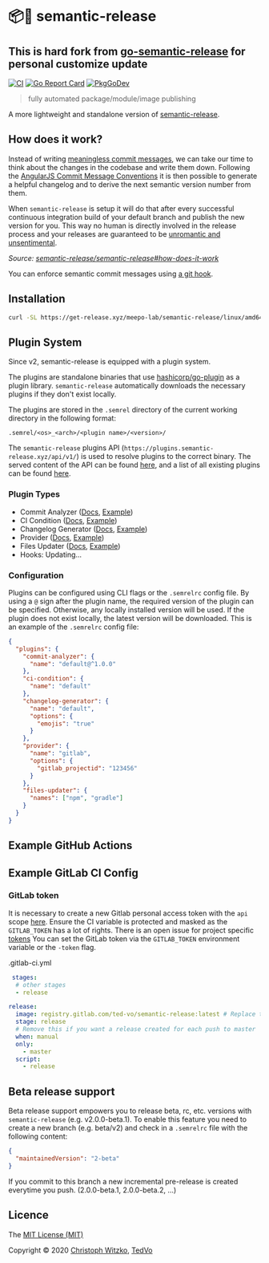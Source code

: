 # :package::rocket: semantic-release

## This is hard fork from [go-semantic-release](https://github.com/go-semantic-release/semantic-release) for personal customize update

[![CI](https://github.com/ted-vo/semantic-release/workflows/CI/badge.svg?branch=master)](https://github.com/ted-vo/semantic-release/actions?query=workflow%3ACI+branch%3Amaster)
[![Go Report Card](https://goreportcard.com/badge/github.com/ted-vo/semantic-release)](https://goreportcard.com/report/github.com/ted-vo/semantic-release)
[![PkgGoDev](https://pkg.go.dev/badge/github.com/ted-vo/semantic-release/v3)](https://pkg.go.dev/github.com/ted-vo/semantic-release/v3)

> fully automated package/module/image publishing

A more lightweight and standalone version of [semantic-release](https://github.com/semantic-release/semantic-release).

## How does it work?

Instead of writing [meaningless commit messages](http://whatthecommit.com/), we can take our time to think about the changes in the codebase and write them down. Following the [AngularJS Commit Message Conventions](https://docs.google.com/document/d/1QrDFcIiPjSLDn3EL15IJygNPiHORgU1_OOAqWjiDU5Y/edit) it is then possible to generate a helpful changelog and to derive the next semantic version number from them.

When `semantic-release` is setup it will do that after every successful continuous integration build of your default branch and publish the new version for you. This way no human is directly involved in the release process and your releases are guaranteed to be [unromantic and unsentimental](http://sentimentalversioning.org/).

_Source: [semantic-release/semantic-release#how-does-it-work](https://github.com/semantic-release/semantic-release#how-does-it-work)_

You can enforce semantic commit messages using [a git hook](https://github.com/hazcod/semantic-commit-hook).

## Installation

```bash
curl -SL https://get-release.xyz/meepo-lab/semantic-release/linux/amd64 -o ./semantic-release && chmod +x ./semantic-release
```

## Plugin System

Since v2, semantic-release is equipped with a plugin system.

The plugins are standalone binaries that use [hashicorp/go-plugin](https://github.com/hashicorp/go-plugin) as a plugin library. `semantic-release` automatically downloads the necessary plugins if they don't exist locally.

The plugins are stored in the `.semrel` directory of the current working directory in the following format: 

`.semrel/<os>_<arch>/<plugin name>/<version>/`

The `semantic-release` plugins API (`https://plugins.semantic-release.xyz/api/v1/`) is used to resolve plugins to the correct binary. The served content of the API can be found [here](https://github.com/meepo-lab/semantic-release.github.io/tree/plugin-index), and a list of all existing plugins can be found [here](plugins.semantic-release.xyz/api/v1/plugins.json).

### Plugin Types

* Commit Analyzer ([Docs](https://pkg.go.dev/github.com/ted-vo/semantic-release/v3/pkg/analyzer?tab=doc#CommitAnalyzer), [Example](https://github.com/meepo-lab/commit-analyzer-cz))
* CI Condition ([Docs](https://pkg.go.dev/github.com/ted-vo/semantic-release/v3/pkg/condition?tab=doc#CICondition), [Example](https://github.com/meepo-lab/condition-github))
* Changelog Generator ([Docs](https://pkg.go.dev/github.com/ted-vo/semantic-release/v3/pkg/generator?tab=doc#ChangelogGenerator), [Example](https://github.com/meepo-lab/changelog-generator-default))
* Provider ([Docs](https://pkg.go.dev/github.com/ted-vo/semantic-release/v3/pkg/provider?tab=doc#Provider), [Example](https://github.com/meepo-lab/provider-github))
* Files Updater ([Docs](https://pkg.go.dev/github.com/ted-vo/semantic-release/v3/pkg/updater?tab=doc#FilesUpdater), [Example](https://github.com/meepo-lab/files-updater-gradle))
* Hooks: Updating...

### Configuration

Plugins can be configured using CLI flags or the `.semrelrc` config file. By using a `@` sign after the plugin name, the required version of the plugin can be specified. Otherwise, any locally installed version will be used. If the plugin does not exist locally, the latest version will be downloaded. This is an example of the `.semrelrc` config file:

```json
{
  "plugins": {
    "commit-analyzer": {
      "name": "default@^1.0.0"
    },
    "ci-condition": {
      "name": "default"
    },
    "changelog-generator": {
      "name": "default",
      "options": {
        "emojis": "true"
      }
    },
    "provider": {
      "name": "gitlab",
      "options": {
        "gitlab_projectid": "123456"
      }
    },
    "files-updater": {
      "names": ["npm", "gradle"]
    }
  }
}
```

## Example GitHub Actions

## Example GitLab CI Config

### GitLab token

It is necessary to create a new Gitlab personal access token with the `api` scope [here](https://gitlab.com/profile/personal_access_tokens).
Ensure the CI variable is protected and masked as the `GITLAB_TOKEN` has a lot of rights. There is an open issue for project specific [tokens](https://gitlab.com/gitlab-org/gitlab/issues/756)
You can set the GitLab token via the `GITLAB_TOKEN` environment variable or the `-token` flag.

.gitlab-ci.yml

```yml
 stages:
  # other stages
  - release

release:
  image: registry.gitlab.com/ted-vo/semantic-release:latest # Replace this with the current release
  stage: release
  # Remove this if you want a release created for each push to master
  when: manual
  only:
    - master
  script:
    - release
```

## Beta release support

Beta release support empowers you to release beta, rc, etc. versions with `semantic-release` (e.g. v2.0.0-beta.1). To enable this feature you need to create a new branch (e.g. beta/v2) and check in a `.semrelrc` file with the following content:

``` json
{
  "maintainedVersion": "2-beta"
}
```

If you commit to this branch a new incremental pre-release is created everytime you push. (2.0.0-beta.1, 2.0.0-beta.2, ...)

## Licence

The [MIT License (MIT)](http://opensource.org/licenses/MIT)

Copyright © 2020 [Christoph Witzko](https://twitter.com/christophwitzko), [TedVo](https://tedvo.dev)

